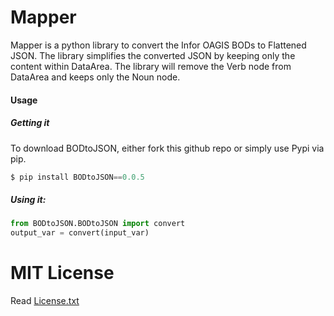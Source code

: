 # Mapper

Mapper is a python library to convert the Infor OAGIS BODs to Flattened JSON.
The library simplifies the converted JSON by keeping only the content within DataArea.
The library will remove the Verb node from DataArea and keeps only the Noun node.

#### Usage

##### Getting it
To download BODtoJSON, either fork this github repo or simply use Pypi via pip.
```python
$ pip install BODtoJSON==0.0.5
```
##### Using it:
```python
from BODtoJSON.BODtoJSON import convert
output_var = convert(input_var)
```

# MIT License
Read [License.txt](https://github.com/thekakodkar/Mapper/blob/master/LICENSE)
